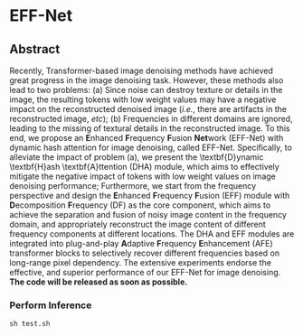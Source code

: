 # EFF-Net
## Abstract
Recently, Transformer-based image denoising methods have achieved great progress in the image denoising task. However, these methods also lead to two problems: (a) Since noise can destroy texture or details in the image, the resulting tokens with low weight values may have a negative impact on the reconstructed denoised image (*i.e.*, there are artifacts in the reconstructed image, *etc*); (b) Frequencies in different domains are ignored, leading to the missing of textural details in the reconstructed image. To this end, we propose an **E**nhanced **F**requency **F**usion **Net**work (EFF-Net) with dynamic hash attention for image denoising, called EFF-Net. Specifically, to alleviate the impact of problem (a), we present the \textbf{D}ynamic \textbf{H}ash \textbf{A}ttention (DHA) module, which aims to effectively mitigate the negative impact of tokens with low weight values on image denoising performance; Furthermore, we start from the frequency perspective and design the **E**nhanced **F**requency **F**usion (EFF) module with **D**ecomposition **F**requency (DF) as the core component, which aims to achieve the separation and fusion of noisy image content in the frequency domain, and appropriately reconstruct the image content of different frequency components at different locations. The DHA and EFF modules are integrated into plug-and-play **A**daptive **F**requency **E**nhancement (AFE) transformer blocks to selectively recover different frequencies based on long-range pixel dependency. The extensive experiments endorse the effective, and superior performance of our EFF-Net for image denoising. **The code will be released as soon as possible.**

### Perform Inference
```
sh test.sh
```
